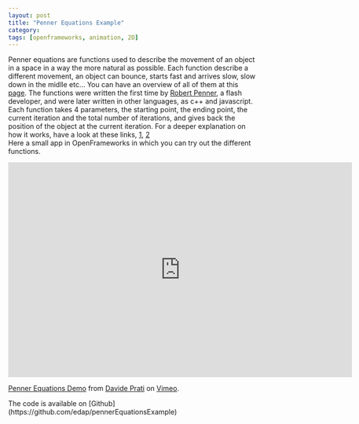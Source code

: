 ```yaml
---
layout: post
title: "Penner Equations Example"
category: 
tags: [openframeworks, animation, 2D]
---
```


Penner equations are functions used to describe the movement of an object in a space in a way the more natural as possible. Each function describe a different movement, an object can bounce, starts fast and arrives slow, slow down in the midlle  etc... You can have an overview of all of them at this [page](http://hosted.zeh.com.br/tweener/docs/en-us/misc/transitions.html). The functions were written the first time by [Robert Penner](http://robertpenner.com/easing/), a flash developer, and were later written in other languages, as c++ and javascript. 
Each function takes 4 parameters, the starting point, the ending point, the current iteration and the total number of iterations, and gives back the position of the object at the current iteration. For a deeper explanation on how it works, have a look at these links, [1](http://gilmoreorless.github.io/sydjs-preso-easing/), [2](http://www.kirupa.com/html5/animating_with_easing_functions_in_javascript.htm)  
Here a small app in OpenFrameworks in which you can try out the different functions.

<iframe src="https://player.vimeo.com/video/125382494" width="700" height="438" frameborder="0" webkitallowfullscreen mozallowfullscreen allowfullscreen></iframe> <p><a href="https://vimeo.com/125382494">Penner Equations Demo</a> from <a href="https://vimeo.com/user15192388">Davide Prati</a> on <a href="https://vimeo.com">Vimeo</a>.</p>
The code is available on [Github](https://github.com/edap/pennerEquationsExample)
